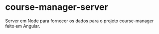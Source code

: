 # course-manager-server

Server em Node para fornecer os dados para o projeto course-manager feito em Angular.
